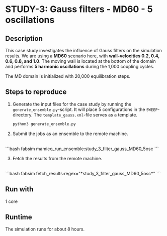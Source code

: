 # STUDY-3: Gauss filters - MD60 - 5 oscillations


## Description

This case study investigates the influence of Gauss filters on the simulation results.
We are using a **MD60** scenario here, with **wall-velocities 0.2, 0.4, 0.6, 0.8, and 1.0**.
The moving wall is located at the bottom of the domain and performs **5 harmonic oscillations** during the 1,000 coupling cycles.

The MD domain is initialized with 20,000 equilibration steps.


## Steps to reproduce

1. Generate the input files for the case study by running the `generate_ensemble.py`-script.
It will place 5 configurations in the `SWEEP`-directory.
The `template_gauss.xml`-file serves as a template.

    ```bash
    python3 generate_ensemble.py
    ```

2. Submit the jobs as an ensemble to the remote machine.
<br>
    ```bash
    fabsim <remote-machine> mamico_run_ensemble:study_3_filter_gauss_MD60_5osc
    ```

3. Fetch the results from the remote machine.
<br>
    ```bash
    fabsim <remote-machine> fetch_results:regex="*study_3_filter_gauss_MD60_5osc*"
    ```


## Run with

1 core


## Runtime

The simulation runs for about 8 hours.